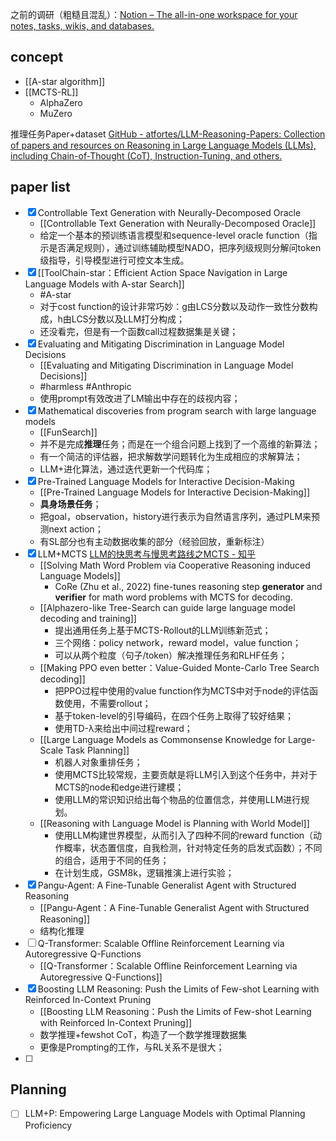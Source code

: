 之前的调研（粗糙且混乱）：[Notion – The all-in-one workspace for your notes, tasks, wikis, and databases.](https://chipped-icicle-2f0.notion.site/Q-3fa70d44521e4666a565d2c1382d7f59?pvs=4)
## concept
- [[A-star algorithm]]
- [[MCTS-RL]]
	- AlphaZero
	- MuZero

推理任务Paper+dataset
[GitHub - atfortes/LLM-Reasoning-Papers: Collection of papers and resources on Reasoning in Large Language Models (LLMs), including Chain-of-Thought (CoT), Instruction-Tuning, and others.](https://github.com/atfortes/LLM-Reasoning-Papers)


## paper list
- [x] Controllable Text Generation with Neurally-Decomposed Oracle
	- [[Controllable Text Generation with Neurally-Decomposed Oracle]] 
	- 给定一个基本的预训练语言模型和sequence-level oracle function（指示是否满足规则），通过训练辅助模型NADO，把序列级规则分解问token级指导，引导模型进行可控文本生成。
- [x] [[ToolChain-star：Efficient Action Space Navigation in Large Language Models with A-star Search]]
	- #A-star 
	- 对于cost function的设计非常巧妙：g由LCS分数以及动作一致性分数构成，h由LCS分数以及LLM打分构成；
	- 还没看完，但是有一个函数call过程数据集是关键；
- [x] Evaluating and Mitigating Discrimination in Language Model Decisions
	- [[Evaluating and Mitigating Discrimination in Language Model Decisions]]
	- #harmless #Anthropic 
	- 使用prompt有效改进了LM输出中存在的歧视内容；
- [x] Mathematical discoveries from program search with large language models
	- [[FunSearch]] 
	- 并不是完成**推理**任务；而是在一个组合问题上找到了一个高维的新算法；
	- 有一个简洁的评估器，把求解数学问题转化为生成相应的求解算法；
	- LLM+进化算法，通过迭代更新一个代码库；
- [x] Pre-Trained Language Models for Interactive Decision-Making
	- [[Pre-Trained Language Models for Interactive Decision-Making]]  
	- **具身场景任务**；
	- 把goal，observation，history进行表示为自然语言序列，通过PLM来预测next action；
	- 有SL部分也有主动数据收集的部分（经验回放，重新标注）
- [x] LLM+MCTS  [LLM的快思考与慢思考路线之MCTS - 知乎](https://zhuanlan.zhihu.com/p/659230417)
	- [[Solving Math Word Problem via Cooperative Reasoning induced Language Models]]
		- CoRe (Zhu et al., 2022) fine-tunes reasoning step **generator** and **verifier** for math word problems with MCTS for decoding.
	- [[Alphazero-like Tree-Search can guide large language model decoding and training]]
		- 提出通用任务上基于MCTS-Rollout的LLM训练新范式；
		- 三个网络：policy network，reward model，value function；
		- 可以从两个粒度（句子/token）解决推理任务和RLHF任务；
	- [[Making PPO even better：Value-Guided Monte-Carlo Tree Search decoding]]
		- 把PPO过程中使用的value function作为MCTS中对于node的评估函数使用，不需要rollout；
		- 基于token-level的引导编码，在四个任务上取得了较好结果；
		- 使用TD-λ来给出中间过程reward；
	- [[Large Language Models as Commonsense Knowledge for Large-Scale Task Planning]]
		- 机器人对象重排任务；
		- 使用MCTS比较常规，主要贡献是将LLM引入到这个任务中，并对于MCTS的node和edge进行建模；
		- 使用LLM的常识知识给出每个物品的位置信念，并使用LLM进行规划。
	- [[Reasoning with Language Model is Planning with World Model]]
		- 使用LLM构建世界模型，从而引入了四种不同的reward function（动作概率，状态置信度，自我检测，针对特定任务的启发式函数）；不同的组合，适用于不同的任务；
		- 在计划生成，GSM8k，逻辑推演上进行实验；
- [x] Pangu-Agent: A Fine-Tunable Generalist Agent with Structured Reasoning
	- [[Pangu-Agent：A Fine-Tunable Generalist Agent with Structured Reasoning]]
	- 结构化推理
- [ ] Q-Transformer: Scalable Offline Reinforcement Learning via Autoregressive Q-Functions
	- [[Q-Transformer：Scalable Offline Reinforcement Learning via Autoregressive Q-Functions]]
- [x] Boosting LLM Reasoning: Push the Limits of Few-shot Learning with Reinforced In-Context Pruning
	- [[Boosting LLM Reasoning：Push the Limits of Few-shot Learning with Reinforced In-Context Pruning]]
	- 数学推理+fewshot CoT，构造了一个数学推理数据集
	- 更像是Prompting的工作，与RL关系不是很大；
- [ ] 


## Planning

- [ ] LLM+P: Empowering Large Language Models with Optimal Planning Proficiency
